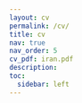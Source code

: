 ```yaml
---
layout: cv
permalink: /cv/
title: cv
nav: true
nav_order: 5
cv_pdf: iran.pdf
description: 
toc:
  sidebar: left
---
```


